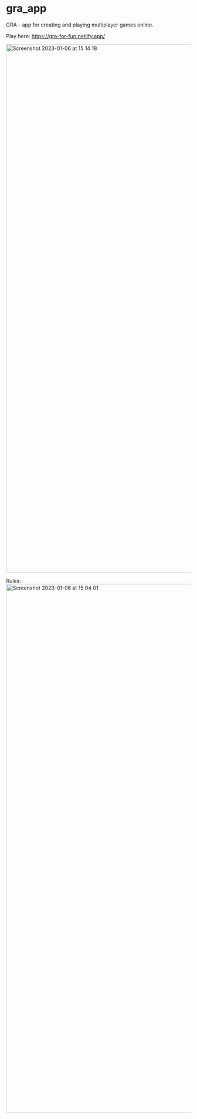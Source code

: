 # gra_app
GRA - app for creating and playing multiplayer games online.

Play here: https://gra-for-fun.netlify.app/

<img width="1438" alt="Screenshot 2023-01-06 at 15 14 18" src="https://user-images.githubusercontent.com/100996452/211029355-41f0f490-212f-4538-aaf0-16ba5157bf70.png">


Rules:
<img width="1440" alt="Screenshot 2023-01-06 at 15 04 01" src="https://user-images.githubusercontent.com/100996452/211028970-956ee479-b1d7-4c6f-bf25-f68db7c7e3ff.png">
